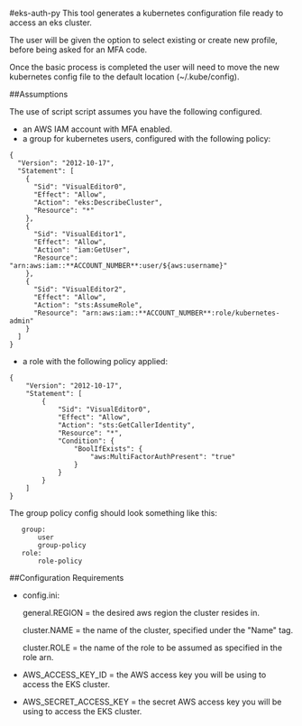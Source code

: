 #eks-auth-py
This tool generates a kubernetes configuration file ready to access an eks cluster.

The user will be given the option to select existing or create new profile, before being asked for an MFA code.

Once the basic process is completed the user will need to move the new kubernetes config file to the default location (~/.kube/config).

##Assumptions

The use of script script assumes you have the following configured.

- an AWS IAM account with MFA enabled.
- a group for kubernetes users, configured with the following policy:
```
{
  "Version": "2012-10-17",
  "Statement": [
    {
      "Sid": "VisualEditor0",
      "Effect": "Allow",
      "Action": "eks:DescribeCluster",
      "Resource": "*"
    },
    {
      "Sid": "VisualEditor1",
      "Effect": "Allow",
      "Action": "iam:GetUser",
      "Resource": "arn:aws:iam::**ACCOUNT_NUMBER**:user/${aws:username}"
    },
    {
      "Sid": "VisualEditor2",
      "Effect": "Allow",
      "Action": "sts:AssumeRole",
      "Resource": "arn:aws:iam::**ACCOUNT_NUMBER**:role/kubernetes-admin"
    }
  ]
}
```
- a role with the following policy applied:
```
{
    "Version": "2012-10-17",
    "Statement": [
        {
            "Sid": "VisualEditor0",
            "Effect": "Allow",
            "Action": "sts:GetCallerIdentity",
            "Resource": "*",
            "Condition": {
                "BoolIfExists": {
                    "aws:MultiFactorAuthPresent": "true"
                }
            }
        }
    ]
}
```

The group policy config should look something like this:

 ```
    group:
        user  
        group-policy
    role:
        role-policy
```

##Configuration Requirements

- config.ini:

    general.REGION = the desired aws region the cluster resides in.
    
    cluster.NAME   = the name of the cluster, specified under the "Name" tag.
    
    cluster.ROLE   = the name of the role to be assumed as specified in the role arn.
    
- AWS_ACCESS_KEY_ID = the AWS access key you will be using to access the EKS cluster.

- AWS_SECRET_ACCESS_KEY = the secret AWS access key you will be using to access the EKS cluster.